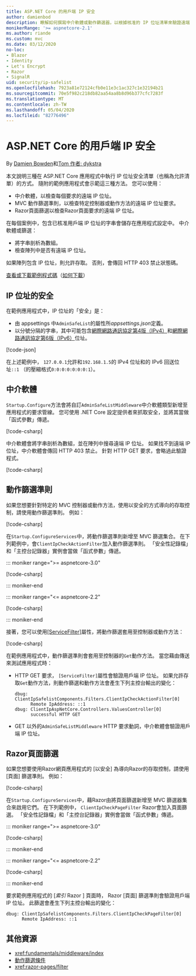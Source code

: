 ```yaml
---
title: ASP.NET Core 的用戶端 IP 安全
author: damienbod
description: 瞭解如何撰寫中介軟體或動作篩選器，以根據核准的 IP 位址清單來驗證遠端 IP 位址。
monikerRange: '>= aspnetcore-2.1'
ms.author: riande
ms.custom: mvc
ms.date: 03/12/2020
no-loc:
- Blazor
- Identity
- Let's Encrypt
- Razor
- SignalR
uid: security/ip-safelist
ms.openlocfilehash: 7923a81e72124cfb0e11e3c1ac327c1e32194b21
ms.sourcegitcommit: 70e5f982c218db82aa54aa8b8d96b377cfc7283f
ms.translationtype: MT
ms.contentlocale: zh-TW
ms.lasthandoff: 05/04/2020
ms.locfileid: "82776496"
---
```

# <a name="client-ip-safelist-for-aspnet-core"></a>ASP.NET Core 的用戶端 IP 安全

By [Damien Bowden](https://twitter.com/damien_bod)和[Tom 作者: dykstra](https://github.com/tdykstra)
 
本文說明三種在 ASP.NET Core 應用程式中執行 IP 位址安全清單（也稱為允許清單）的方式。 隨附的範例應用程式會示範這三種方法。 您可以使用：

* 中介軟體，以檢查每個要求的遠端 IP 位址。
* MVC 動作篩選準則，以檢查特定控制器或動作方法的遠端 IP 位址要求。
* Razor頁面篩選以檢查Razor頁面要求的遠端 IP 位址。

在每個案例中，包含已核准用戶端 IP 位址的字串會儲存在應用程式設定中。 中介軟體或篩選：

* 將字串剖析為數組。 
* 檢查陣列中是否有遠端 IP 位址。

如果陣列包含 IP 位址，則允許存取。 否則，會傳回 HTTP 403 禁止狀態碼。

[查看或下載範例程式碼](https://github.com/dotnet/AspNetCore.Docs/tree/master/aspnetcore/security/ip-safelist/samples)（[如何下載](xref:index#how-to-download-a-sample)）

## <a name="ip-address-safelist"></a>IP 位址的安全

在範例應用程式中，IP 位址的「安全」是：

* 由 appsettings 中`AdminSafeList`的屬性所*appsettings.json*定義。
* 以分號分隔的字串，其中可能包含[網際網路通訊協定第4版（IPv4）](https://wikipedia.org/wiki/IPv4)和[網際網路通訊協定第6版（IPv6）](https://wikipedia.org/wiki/IPv6)位址。

[!code-json[](ip-safelist/samples/3.x/ClientIpAspNetCore/appsettings.json?range=1-3&highlight=2)]

在上述範例中， `127.0.0.1`允許和`192.168.1.5`的 IPv4 位址和的 IPv6 回送位址`::1` （的壓縮格式`0:0:0:0:0:0:0:1`）。

## <a name="middleware"></a>中介軟體

`Startup.Configure`方法會將自訂`AdminSafeListMiddleware`中介軟體類型新增至應用程式的要求管線。 您可使用 .NET Core 設定提供者來抓取安全，並將其當做「函式參數」傳遞。

[!code-csharp[](ip-safelist/samples/3.x/ClientIpAspNetCore/Startup.cs?name=snippet_ConfigureAddMiddleware)]

中介軟體會將字串剖析為數組，並在陣列中搜尋遠端 IP 位址。 如果找不到遠端 IP 位址，中介軟體會傳回 HTTP 403 禁止。 針對 HTTP GET 要求，會略過此驗證程式。

[!code-csharp[](ip-safelist/samples/Shared/ClientIpSafelistComponents/Middlewares/AdminSafeListMiddleware.cs?name=snippet_ClassOnly)]

## <a name="action-filter"></a>動作篩選準則

如果您想要針對特定的 MVC 控制器或動作方法，使用以安全的方式導向的存取控制，請使用動作篩選準則。 例如：

[!code-csharp[](ip-safelist/samples/Shared/ClientIpSafelistComponents/Filters/ClientIpCheckActionFilter.cs?name=snippet_ClassOnly)]

在`Startup.ConfigureServices`中，將動作篩選準則新增至 MVC 篩選集合。 在下列範例中，會`ClientIpCheckActionFilter`加入動作篩選準則。 「安全性記錄檔」和「主控台記錄器」實例會當做「函式參數」傳遞。

::: moniker range=">= aspnetcore-3.0"

[!code-csharp[](ip-safelist/samples/3.x/ClientIpAspNetCore/Startup.cs?name=snippet_ConfigureServicesActionFilter)]

::: moniker-end

::: moniker range="<= aspnetcore-2.2"

[!code-csharp[](ip-safelist/samples/2.x/ClientIpAspNetCore/Startup.cs?name=snippet_ConfigureServicesActionFilter)]

::: moniker-end

接著，您可以使用[[ServiceFilter]](xref:Microsoft.AspNetCore.Mvc.ServiceFilterAttribute)屬性，將動作篩選套用至控制器或動作方法：

[!code-csharp[](ip-safelist/samples/3.x/ClientIpAspNetCore/Controllers/ValuesController.cs?name=snippet_ActionFilter&highlight=1)]

在範例應用程式中，動作篩選準則會套用至控制器的`Get`動作方法。 當您藉由傳送來測試應用程式時：

* HTTP GET 要求， `[ServiceFilter]`屬性會驗證用戶端 IP 位址。 如果允許存取`Get`動作方法，則動作篩選和動作方法會產生下列主控台輸出的變化：

    ```
    dbug: ClientIpSafelistComponents.Filters.ClientIpCheckActionFilter[0]
          Remote IpAddress: ::1
    dbug: ClientIpAspNetCore.Controllers.ValuesController[0]
          successful HTTP GET    
    ```

* GET 以外的`AdminSafeListMiddleware` HTTP 要求動詞，中介軟體會驗證用戶端 IP 位址。

## <a name="razor-pages-filter"></a>Razor頁面篩選

如果您想要使用Razor網頁應用程式的 [以安全] 為導向Razor的存取控制，請使用 [頁面] 篩選準則。 例如：

[!code-csharp[](ip-safelist/samples/Shared/ClientIpSafelistComponents/Filters/ClientIpCheckPageFilter.cs?name=snippet_ClassOnly)]

在`Startup.ConfigureServices`中，藉Razor由將頁面篩選新增至 MVC 篩選器集合來啟用它們。 在下列範例中， `ClientIpCheckPageFilter` Razor會加入頁面篩選。 「安全性記錄檔」和「主控台記錄器」實例會當做「函式參數」傳遞。

::: moniker range=">= aspnetcore-3.0"

[!code-csharp[](ip-safelist/samples/3.x/ClientIpAspNetCore/Startup.cs?name=snippet_ConfigureServicesPageFilter)]

::: moniker-end

::: moniker range="<= aspnetcore-2.2"

[!code-csharp[](ip-safelist/samples/2.x/ClientIpAspNetCore/Startup.cs?name=snippet_ConfigureServicesPageFilter)]

::: moniker-end

要求範例應用程式的 [*索引* Razor ] 頁面時， Razor [頁面] 篩選準則會驗證用戶端 IP 位址。 此篩選會產生下列主控台輸出的變化：

```
dbug: ClientIpSafelistComponents.Filters.ClientIpCheckPageFilter[0]
      Remote IpAddress: ::1
```

## <a name="additional-resources"></a>其他資源

* <xref:fundamentals/middleware/index>
* [動作篩選條件](xref:mvc/controllers/filters#action-filters)
* <xref:razor-pages/filter>
